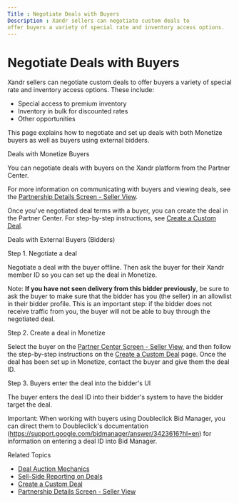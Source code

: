 ```yaml
---
Title : Negotiate Deals with Buyers
Description : Xandr sellers can negotiate custom deals to
offer buyers a variety of special rate and inventory access options.
---
```



# Negotiate Deals with Buyers



Xandr sellers can negotiate custom deals to
offer buyers a variety of special rate and inventory access options.
These include:

- Special access to premium inventory
- Inventory in bulk for discounted rates
- Other opportunities

This page explains how to negotiate and set up deals with both
Monetize buyers as well as buyers using external
bidders.

Deals with Monetize Buyers

You can negotiate deals with buyers on the Xandr
platform from the Partner Center.

For more information on communicating with buyers and viewing deals, see
the <a href="partnership-details-screen-seller-view.html"
class="xref">Partnership Details Screen - Seller View</a>.

Once you've negotiated deal terms with a buyer, you can create the deal
in the Partner Center. For step-by-step instructions, see
<a href="create-a-custom-deal.html" class="xref">Create a Custom
Deal</a>.

Deals with External Buyers (Bidders)

Step 1. Negotiate a deal

Negotiate a deal with the buyer offline. Then ask the buyer for their
Xandr member ID so you can set up the deal in
Monetize.



Note: **If you have not seen delivery
from this bidder previously**, be sure to ask the buyer to make sure
that the bidder has you (the seller) in an allowlist in their bidder
profile. This is an important step: if the bidder does not receive
traffic from you, the buyer will not be able to buy through the
negotiated deal.



Step 2. Create a deal in Monetize

Select the buyer on the
<a href="partner-center-screen-seller-view.html" class="xref">Partner
Center Screen - Seller View</a>, and then follow the step-by-step
instructions on the
<a href="create-a-custom-deal.html" class="xref">Create a Custom
Deal</a> page. Once the deal has been set up in
Monetize, contact the buyer and give them the
deal ID.

Step 3. Buyers enter the deal into the bidder's UI

The buyer enters the deal ID into their bidder's system to have the
bidder target the deal.



Important: When working with buyers
using Doubleclick Bid Manager, you can direct them to Doubleclick's
documentation
(<a href="https://support.google.com/bidmanager/answer/3423616?hl=en"
class="xref"
target="_blank">https://support.google.com/bidmanager/answer/3423616?hl=en</a>)
for information on entering a deal ID into Bid Manager.



Related Topics

- <a href="deal-auction-mechanics.html" class="xref">Deal Auction
  Mechanics</a>
- <a href="sell-side-reporting-on-deals.html" class="xref">Sell-Side
  Reporting on Deals</a>
- <a href="create-a-custom-deal.html" class="xref">Create a Custom
  Deal</a>
- <a href="partnership-details-screen-seller-view.html"
  class="xref">Partnership Details Screen - Seller View</a>




